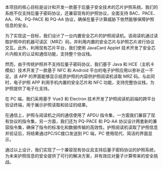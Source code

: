 本项目的核心目标是设计和开发一款基于后量子安全技术的芯片护照系统。我们的系统不仅支持后量子密码协议，还兼容现有的护照协议，全面支持 BAC、PACE、AA、PA、PQ-PACE 和 PQ-AA 协议，确保在量子计算威胁下依然能够保障护照信息的安全。

为了实现这一目标，我们设计了一台内置安全芯片的护照阅读机。该阅读机通过读取护照中的机器可读区（MRZ）码，并利用内置的安全芯片与护照芯片进行协议交互。此外，利用现有芯片平台，我们使用 JavaCard Applet 技术开发了安全芯片内相关的认证和通信功能，支持整个协议栈。

然而，由于传统护照并不支持后量子密码协议，我们基于 Java 和 HCE（主机卡模拟）技术开发了一款基于 NFC 和 Android 平台的电子护照应用以弥补这一不足。该 APP 的界面能够显示纸质护照的内容供护照阅读机读取 MRZ 码。与此同时，电子护照 APP 利用手机内置的安全芯片和 NFC 功能，支持完整协议栈，为护照提供了电子化支持。

在 PC 端，我们采用基于 Vue3 和 Electron 技术开发了护照阅读机前端的跨平台验证终端，用于展示护照读取和验证的结果。

在通信上，护照与阅读机之间的通信使用了 APDU 指令集，一方面我们兼容了现有协议的指令集，另一方面，我们还为 PQ-PACE 和 PQ-AA 协议设计两套新的兼容指令集，确保了指令的标准化和数据传输的高效性。护照阅读机读取了护照信息并验证后，将结果通过PC/SC接口发送到 PC 端，PC 使用现代、简洁的界面显示。

通过以上设计，我们实现了一个兼容现有协议且支持后量子密码协议的护照系统，为未来护照信息的安全提供了可行的解决方案，并有效应对量子计算带来的安全挑战。